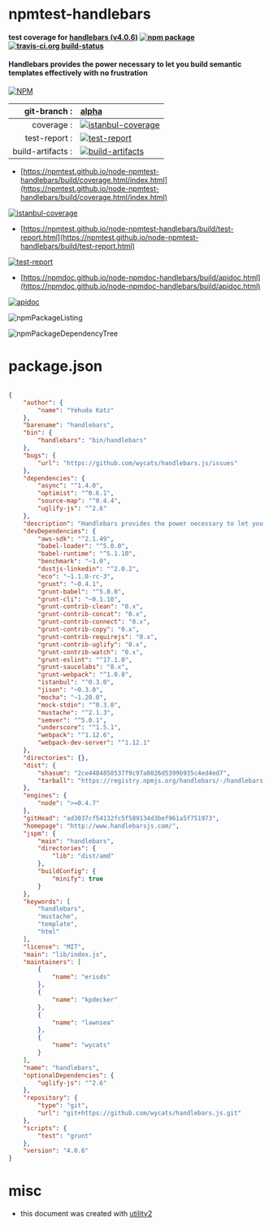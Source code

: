 # npmtest-handlebars

#### test coverage for  [handlebars (v4.0.6)](http://www.handlebarsjs.com/)  [![npm package](https://img.shields.io/npm/v/npmtest-handlebars.svg?style=flat-square)](https://www.npmjs.org/package/npmtest-handlebars) [![travis-ci.org build-status](https://api.travis-ci.org/npmtest/node-npmtest-handlebars.svg)](https://travis-ci.org/npmtest/node-npmtest-handlebars)

#### Handlebars provides the power necessary to let you build semantic templates effectively with no frustration

[![NPM](https://nodei.co/npm/handlebars.png?downloads=true&downloadRank=true&stars=true)](https://www.npmjs.com/package/handlebars)

| git-branch : | [alpha](https://github.com/npmtest/node-npmtest-handlebars/tree/alpha)|
|--:|:--|
| coverage : | [![istanbul-coverage](https://npmtest.github.io/node-npmtest-handlebars/build/coverage.badge.svg)](https://npmtest.github.io/node-npmtest-handlebars/build/coverage.html/index.html)|
| test-report : | [![test-report](https://npmtest.github.io/node-npmtest-handlebars/build/test-report.badge.svg)](https://npmtest.github.io/node-npmtest-handlebars/build/test-report.html)|
| build-artifacts : | [![build-artifacts](https://npmtest.github.io/node-npmtest-handlebars/glyphicons_144_folder_open.png)](https://github.com/npmtest/node-npmtest-handlebars/tree/gh-pages/build)|

- [https://npmtest.github.io/node-npmtest-handlebars/build/coverage.html/index.html](https://npmtest.github.io/node-npmtest-handlebars/build/coverage.html/index.html)

[![istanbul-coverage](https://npmtest.github.io/node-npmtest-handlebars/build/screenCapture.buildCi.browser.%252Ftmp%252Fbuild%252Fcoverage.lib.html.png)](https://npmtest.github.io/node-npmtest-handlebars/build/coverage.html/index.html)

- [https://npmtest.github.io/node-npmtest-handlebars/build/test-report.html](https://npmtest.github.io/node-npmtest-handlebars/build/test-report.html)

[![test-report](https://npmtest.github.io/node-npmtest-handlebars/build/screenCapture.buildCi.browser.%252Ftmp%252Fbuild%252Ftest-report.html.png)](https://npmtest.github.io/node-npmtest-handlebars/build/test-report.html)

- [https://npmdoc.github.io/node-npmdoc-handlebars/build/apidoc.html](https://npmdoc.github.io/node-npmdoc-handlebars/build/apidoc.html)

[![apidoc](https://npmdoc.github.io/node-npmdoc-handlebars/build/screenCapture.buildCi.browser.%252Ftmp%252Fbuild%252Fapidoc.html.png)](https://npmdoc.github.io/node-npmdoc-handlebars/build/apidoc.html)

![npmPackageListing](https://npmtest.github.io/node-npmtest-handlebars/build/screenCapture.npmPackageListing.svg)

![npmPackageDependencyTree](https://npmtest.github.io/node-npmtest-handlebars/build/screenCapture.npmPackageDependencyTree.svg)



# package.json

```json

{
    "author": {
        "name": "Yehuda Katz"
    },
    "barename": "handlebars",
    "bin": {
        "handlebars": "bin/handlebars"
    },
    "bugs": {
        "url": "https://github.com/wycats/handlebars.js/issues"
    },
    "dependencies": {
        "async": "^1.4.0",
        "optimist": "^0.6.1",
        "source-map": "^0.4.4",
        "uglify-js": "^2.6"
    },
    "description": "Handlebars provides the power necessary to let you build semantic templates effectively with no frustration",
    "devDependencies": {
        "aws-sdk": "^2.1.49",
        "babel-loader": "^5.0.0",
        "babel-runtime": "^5.1.10",
        "benchmark": "~1.0",
        "dustjs-linkedin": "^2.0.2",
        "eco": "~1.1.0-rc-3",
        "grunt": "~0.4.1",
        "grunt-babel": "^5.0.0",
        "grunt-cli": "~0.1.10",
        "grunt-contrib-clean": "0.x",
        "grunt-contrib-concat": "0.x",
        "grunt-contrib-connect": "0.x",
        "grunt-contrib-copy": "0.x",
        "grunt-contrib-requirejs": "0.x",
        "grunt-contrib-uglify": "0.x",
        "grunt-contrib-watch": "0.x",
        "grunt-eslint": "^17.1.0",
        "grunt-saucelabs": "8.x",
        "grunt-webpack": "^1.0.8",
        "istanbul": "^0.3.0",
        "jison": "~0.3.0",
        "mocha": "~1.20.0",
        "mock-stdin": "^0.3.0",
        "mustache": "^2.1.3",
        "semver": "^5.0.1",
        "underscore": "^1.5.1",
        "webpack": "^1.12.6",
        "webpack-dev-server": "^1.12.1"
    },
    "directories": {},
    "dist": {
        "shasum": "2ce4484850537f9c97a8026d5399b935c4ed4ed7",
        "tarball": "https://registry.npmjs.org/handlebars/-/handlebars-4.0.6.tgz"
    },
    "engines": {
        "node": ">=0.4.7"
    },
    "gitHead": "ad3037cf54132fc5f589134d3bef961a5f751973",
    "homepage": "http://www.handlebarsjs.com/",
    "jspm": {
        "main": "handlebars",
        "directories": {
            "lib": "dist/amd"
        },
        "buildConfig": {
            "minify": true
        }
    },
    "keywords": [
        "handlebars",
        "mustache",
        "template",
        "html"
    ],
    "license": "MIT",
    "main": "lib/index.js",
    "maintainers": [
        {
            "name": "erisds"
        },
        {
            "name": "kpdecker"
        },
        {
            "name": "lawnsea"
        },
        {
            "name": "wycats"
        }
    ],
    "name": "handlebars",
    "optionalDependencies": {
        "uglify-js": "^2.6"
    },
    "repository": {
        "type": "git",
        "url": "git+https://github.com/wycats/handlebars.js.git"
    },
    "scripts": {
        "test": "grunt"
    },
    "version": "4.0.6"
}
```



# misc
- this document was created with [utility2](https://github.com/kaizhu256/node-utility2)
